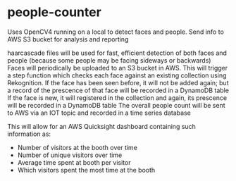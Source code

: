 # people-counter
Uses OpenCV4 running on a local to detect faces and people. Send info to AWS S3 bucket for analysis and reporting

haarcascade files will be used for fast, efficient detection of both faces and people (because some people may be facing sideways or backwards)
Faces will periodically be uploaded to an S3 bucket in AWS. This will trigger a step function which checks each face against an existing collection using Rekognition.
If the face has been seen before, it will not be added again; but a record of the prescence of that face will be recorded in a DynamoDB table
If the face is new, it will registered in the collection and again, its prescence will be recorded in a DynamoDB table
The overall people count will be sent to AWS via an IOT topic and recorded in a time series database


This will allow for an AWS Quicksight dashboard containing such information as:
* Number of visitors at the booth over time
* Number of unique visitors over time
* Average time spent at booth per visitor
* Which visitors spent the most time at the booth
